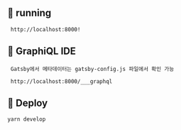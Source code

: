 ## 🚀 running

     http://localhost:8000!

## 🚀 GraphiQL IDE

     Gatsby에서 메타데이터는 gatsby-config.js 파일에서 확인 가능

     http://localhost:8000/___graphql

## 💫 Deploy

    yarn develop
